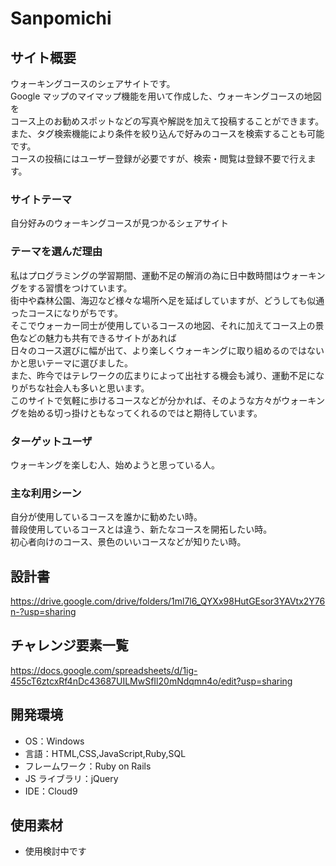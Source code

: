 # Sanpomichi

## サイト概要

ウォーキングコースのシェアサイトです。<br>
Google マップのマイマップ機能を用いて作成した、ウォーキングコースの地図を<br>
コース上のお勧めスポットなどの写真や解説を加えて投稿することができます。<br>
また、タグ検索機能により条件を絞り込んで好みのコースを検索することも可能です。<br>
コースの投稿にはユーザー登録が必要ですが、検索・閲覧は登録不要で行えます。

### サイトテーマ

自分好みのウォーキングコースが見つかるシェアサイト

### テーマを選んだ理由

私はプログラミングの学習期間、運動不足の解消の為に日中数時間はウォーキングをする習慣をつけています。<br>
街中や森林公園、海辺など様々な場所へ足を延ばしていますが、どうしても似通ったコースになりがちです。<br>
そこでウォーカー同士が使用しているコースの地図、それに加えてコース上の景色などの魅力も共有できるサイトがあれば<br>
日々のコース選びに幅が出て、より楽しくウォーキングに取り組めるのではないかと思いテーマに選びました。<br>
また、昨今ではテレワークの広まりによって出社する機会も減り、運動不足になりがちな社会人も多いと思います。<br>
このサイトで気軽に歩けるコースなどが分かれば、そのような方々がウォーキングを始める切っ掛けともなってくれるのではと期待しています。

### ターゲットユーザ

ウォーキングを楽しむ人、始めようと思っている人。

### 主な利用シーン

自分が使用しているコースを誰かに勧めたい時。<br>
普段使用しているコースとは違う、新たなコースを開拓したい時。<br>
初心者向けのコース、景色のいいコースなどが知りたい時。

## 設計書

https://drive.google.com/drive/folders/1ml7l6_QYXx98HutGEsor3YAVtx2Y76n-?usp=sharing

## チャレンジ要素一覧

https://docs.google.com/spreadsheets/d/1ig-455cT6ztcxRf4nDc43687UILMwSfIl20mNdqmn4o/edit?usp=sharing

## 開発環境

- OS：Windows
- 言語：HTML,CSS,JavaScript,Ruby,SQL
- フレームワーク：Ruby on Rails
- JS ライブラリ：jQuery
- IDE：Cloud9

## 使用素材

- 使用検討中です
